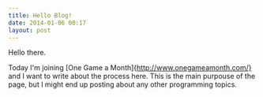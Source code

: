 ```yaml
---
title: Hello Blog!
date: 2014-01-06 00:17
layout: post
---
```

Hello there.

Today I'm joining [One Game a Month]{http://www.onegameamonth.com/} and I want to write about the process here.
This is the main purpouse of the page, but I might end up posting about any other programming topics.
